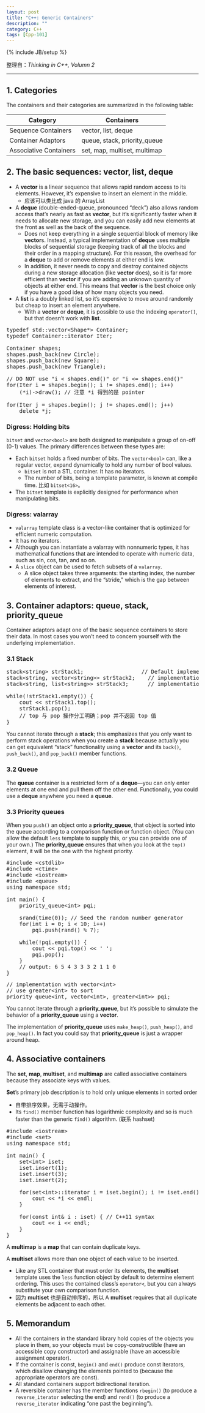 ```yaml
---
layout: post
title: "C++: Generic Containers"
description: ""
category: C++
tags: [Cpp-101]
---
```

{% include JB/setup %}

整理自：_Thinking in C++, Volumn 2_

-----

## 1. Categories

The containers and their categories are summarized in the following table:

| Category               | Containers                   |
|------------------------|------------------------------|
| Sequence Containers    | vector, list, deque          |
| Container Adaptors     | queue, stack, priority_queue |
| Associative Containers | set, map, multiset, multimap |

## 2. The basic sequences: vector, list, deque

- A **vector** is a linear sequence that allows rapid random access to its elements. However, it’s expensive to insert an element in the middle. 
	- 应该可以类比成 java 的 ArrayList
- A **deque** (double-ended-queue, pronounced “deck”) also allows random access that’s nearly as fast as **vector**, but it’s significantly faster when it needs to allocate new storage, and you can easily add new elements at the front as well as the back of the sequence. 
	- Does not keep everything in a single sequential block of memory like **vector**s. Instead, a typical implementation of **deque** uses multiple blocks of sequential storage (keeping track of all the blocks and their order in a mapping structure). For this reason, the overhead for a **deque** to add or remove elements at either end is low. 
	- In addition, it never needs to copy and destroy contained objects during a new storage allocation (like **vector** does), so it is far more efficient than **vector** if you are adding an unknown quantity of objects at either end. This means that **vector** is the best choice only if you have a good idea of how many objects you need. 
- A **list** is a doubly linked list, so it’s expensive to move around randomly but cheap to insert an element anywhere.
	- With a **vector** or **deque**, it is possible to use the indexing `operator[]`, but that doesn’t work with **list**.
	
<pre class="prettyprint linenums">
typedef std::vector&lt;Shape*&gt; Container;
typedef Container::iterator Iter;

Container shapes;
shapes.push_back(new Circle);
shapes.push_back(new Square);
shapes.push_back(new Triangle);

// DO NOT use "i &lt; shapes.end()" or "i &lt;= shapes.end()"
for(Iter i = shapes.begin(); i != shapes.end(); i++) 
	(*i)-&gt;draw(); // 注意 *i 得到的是 pointer
	
for(Iter j = shapes.begin(); j != shapes.end(); j++)
	delete *j;
</pre>

### Digress: Holding bits

`bitset` and `vector<bool>` are both designed to manipulate a group of on-off (0-1) values. The primary differences between these types are:

- Each `bitset` holds a fixed number of bits. The `vector<bool>` can, like a regular vector, expand dynamically to hold any number of bool values.
	- `bitset` is not a STL container. It has no iterators. 
	- The number of bits, being a template parameter, is known at compile time. 比如 `bitset<16>`。
- The `bitset` template is explicitly designed for performance when manipulating bits.

### Digress: valarray

- `valarray` template class is a vector-like container that is optimized for efficient numeric computation. 
- It has no iterators. 
- Although you can instantiate a valarray with nonnumeric types, it has mathematical functions that are intended to operate with numeric data, such as sin, cos, tan, and so on.
- A `slice` object can be used to fetch subsets of a `valarray`.
	- A slice object takes three arguments: the starting index, the number of elements to extract, and the “stride,” which is the gap between elements of interest.

## 3. Container adaptors: queue, stack, priority_queue

Container adaptors adapt one of the basic sequence containers to store their data. In most cases you won’t need to concern yourself with the underlying implementation.

### 3.1 Stack

<pre class="prettyprint linenums">
stack&lt;string&gt; strStack1; 					// Default implementation with deque&lt;string&gt;
stack&lt;string, vector&lt;string&gt;&gt; strStack2;	// implementation with vector&lt;string&gt;
stack&lt;string, list&lt;string&gt;&gt; strStack3;		// implementation with list&lt;string&gt;

while(!strStack1.empty()) {
	cout &lt;&lt; strStack1.top();
	strStack1.pop();
	// top 与 pop 操作分工明确；pop 并不返回 top 值
}
</pre>

You cannot iterate through a **stack**; this emphasizes that you only want to perform stack operations when you create a **stack** because actually you can get equivalent “stack” functionality using a **vector** and its `back()`, `push_back()`, and `pop_back()` member functions.

### 3.2 Queue

The **queue** container is a restricted form of a **deque**—you can only enter elements at one end and pull them off the other end. Functionally, you could use a **deque** anywhere you need a **queue**.

### 3.3 Priority queues

When you `push()` an object onto a **priority_queue**, that object is sorted into the queue according to a comparison function or function object. (You can allow the default `less` template to supply this, or you can provide one of your own.) The **priority_queue** ensures that when you look at the `top()` element, it will be the one with the highest priority.

<pre class="prettyprint linenums">
#include &lt;cstdlib&gt;
#include &lt;ctime&gt;
#include &lt;iostream&gt;
#include &lt;queue&gt;
using namespace std;

int main() {
    priority_queue&lt;int&gt; pqi;
    
	srand(time(0)); // Seed the random number generator
    for(int i = 0; i &lt; 10; i++)
        pqi.push(rand() % 7);
    
	while(!pqi.empty()) {
        cout &lt;&lt; pqi.top() &lt;&lt; ' ';
        pqi.pop();
    }
    // output: 6 5 4 3 3 3 2 1 1 0
}
</pre>

<pre class="prettyprint linenums">
// implementation with vector&lt;int&gt;
// use greater&lt;int&gt; to sort
priority_queue&lt;int, vector&lt;int&gt;, greater&lt;int&gt;&gt; pqi;
</pre>

You cannot iterate through a **priority_queue**, but it’s possible to simulate the behavior of a **priority_queue** using a **vector**.

The implementation of **priority_queue** uses `make_heap()`, `push_heap()`, and `pop_heap()`. In fact you could say that **priority_queue** is just a wrapper around heap.

## 4. Associative containers

The **set**, **map**, **multiset**, and **multimap** are called associative containers because they associate keys with values.

**Set**’s primary job description is to hold only unique elements in sorted order
	
- 自带排序效果，无需手动操作。
- Its `find()` member function has logarithmic complexity and so is much faster than the generic `find()` algorithm. (联系 hashset)

<pre class="prettyprint linenums">
#include &lt;iostream&gt;
#include &lt;set&gt;
using namespace std;

int main() {
    set&lt;int&gt; iset;
    iset.insert(1);
    iset.insert(3);
    iset.insert(2);
    
    for(set&lt;int&gt;::iterator i = iset.begin(); i != iset.end(); ++i) {
    	cout &lt;&lt; *i &lt;&lt; endl;
	}
	
	for(const int& i : iset) { // C++11 syntax
		cout &lt;&lt; i &lt;&lt; endl;
	}
}
</pre>

A **multimap** is a **map** that can contain duplicate keys.

A **multiset** allows more than one object of each value to be inserted. 

- Like any STL container that must order its elements, the **multiset** template uses the `less` function object by default to determine element ordering. This uses the contained class’s `operator<`, but you can always substitute your own comparison function.
- 因为 **multiset** 也是自动排序的，所以 A **multiset** requires that all duplicate elements be adjacent to each other.

## 5. Memorandum

- All the containers in the standard library hold copies of the objects you place in them, so your objects must be copy-constructible (have an accessible copy constructor) and assignable (have an accessible assignment operator).
- If the container is const, `begin()` and `end()` produce const iterators, which disallow changing the elements pointed to (because the appropriate operators are const).
- All standard containers support bidirectional iteration.
- A reversible container has the member functions `rbegin()` (to produce a `reverse_iterator` selecting the end) and `rend()` (to produce a `reverse_iterator` indicating “one past the beginning”).